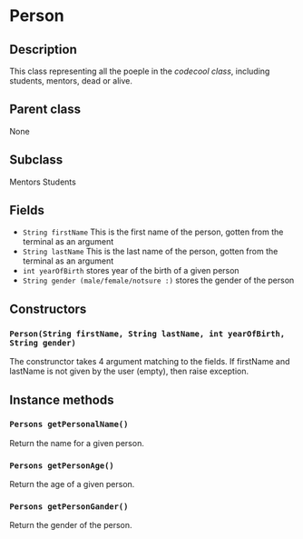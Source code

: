 # Person

## Description
This class representing all the poeple in the _codecool class_, including students, mentors, dead or alive.

## Parent class
None

## Subclass
Mentors
Students

## Fields
* `String firstName` This is the first name of the person, gotten from the terminal as an argument
* `String lastName` This is the last name of the person, gotten from the terminal as an argument
* `int yearOfBirth` stores year of the birth of a given person
* `String gender (male/female/notsure :)` stores the gender of the person

## Constructors

### `Person(String firstName, String lastName, int yearOfBirth, String gender)`

The construnctor takes 4 argument matching to the fields. If firstName and lastName is not given by the user (empty), then raise exception.


## Instance methods

### `Persons getPersonalName()`

Return the name for a given person.

### `Persons getPersonAge()`

Return the age of a given person.

### `Persons getPersonGander()`

Return the gender of the person.






